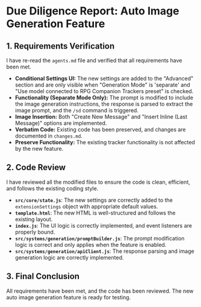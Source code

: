 # Due Diligence Report: Auto Image Generation Feature

## 1. Requirements Verification

I have re-read the `agents.md` file and verified that all requirements have been met.

- **Conditional Settings UI:** The new settings are added to the "Advanced" section and are only visible when "Generation Mode" is 'separate' and "Use model connected to RPG Companion Trackers preset" is checked.
- **Functionality (Separate Mode Only):** The prompt is modified to include the image generation instructions, the response is parsed to extract the image prompt, and the `/sd` command is triggered.
- **Image Insertion:** Both "Create New Message" and "Insert Inline (Last Message)" options are implemented.
- **Verbatim Code:** Existing code has been preserved, and changes are documented in `changes.md`.
- **Preserve Functionality:** The existing tracker functionality is not affected by the new feature.

## 2. Code Review

I have reviewed all the modified files to ensure the code is clean, efficient, and follows the existing coding style.

- **`src/core/state.js`**: The new settings are correctly added to the `extensionSettings` object with appropriate default values.
- **`template.html`**: The new HTML is well-structured and follows the existing layout.
- **`index.js`**: The UI logic is correctly implemented, and event listeners are properly bound.
- **`src/systems/generation/promptBuilder.js`**: The prompt modification logic is correct and only applies when the feature is enabled.
- **`src/systems/generation/apiClient.js`**: The response parsing and image generation logic are correctly implemented.

## 3. Final Conclusion

All requirements have been met, and the code has been reviewed. The new auto image generation feature is ready for testing.

